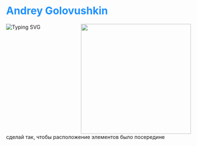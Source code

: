 # <a href="https://github.com/Frenky19" style="color: #1e90ff; text-decoration: none">Andrey Golovushkin</a>

<div style="display: flex; justify-content: space-between; align-items: start; flex-wrap: nowrap; column-gap: 30px; border: none !important">
  <!-- Текст -->
  <div style="flex: 1 1 auto; min-width: 0; border: none !important">
    <a href="https://git.io/typing-svg" style="border: none !important; text-decoration: none !important">
      <img src="https://readme-typing-svg.demolab.com?font=Fira+Code&pause=1000&width=435&color=1e90ff&lines=Welcome+to+my+profile!;Studying+backend+python+development;Fine+to+learn+something+new;20+years+of+promting+expirience:)" 
           alt="Typing SVG" 
           style="border: none !important; max-width: 100%">
    </a>
  </div>
  
  <!-- Гифка -->
  <div style="flex: 0 0 auto; border: none !important">
    <img src="https://media1.giphy.com/media/v1.Y2lkPTc5MGI3NjExaG4yeTc1MzcwNmU3aWo1MW15Z3V6NWRzcjQ3czdxOXZzamN3b2dnciZlcD12MV9pbnRlcm5hbF9naWZfYnlfaWQmY3Q9Zw/o0vwzuFwCGAFO/giphy.gif" 
         width="300" 
         style="display: block; border: none !important">
  </div>
</div>
сделай так, чтобы расположение элементов было посередине



